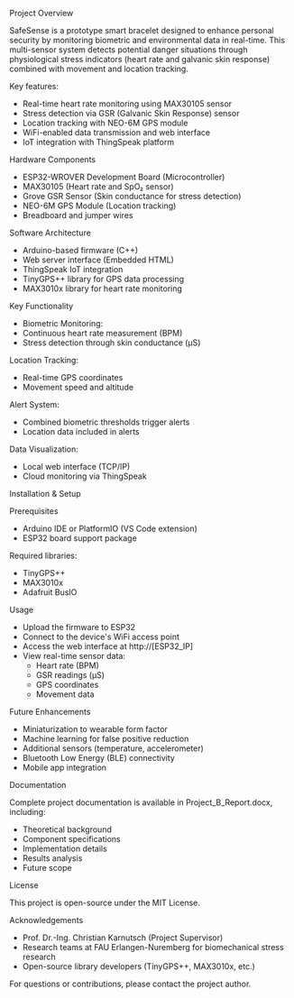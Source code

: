 Project Overview

SafeSense is a prototype smart bracelet designed to enhance personal security by monitoring biometric and environmental data in real-time. This multi-sensor system detects potential danger situations through physiological stress indicators (heart rate and galvanic skin response) combined with movement and location tracking.

Key features:

- Real-time heart rate monitoring using MAX30105 sensor
- Stress detection via GSR (Galvanic Skin Response) sensor
- Location tracking with NEO-6M GPS module
- WiFi-enabled data transmission and web interface
- IoT integration with ThingSpeak platform

Hardware Components

- ESP32-WROVER Development Board (Microcontroller)
- MAX30105 (Heart rate and SpO₂ sensor)
- Grove GSR Sensor (Skin conductance for stress detection)
- NEO-6M GPS Module (Location tracking)
- Breadboard and jumper wires

Software Architecture

- Arduino-based firmware (C++)
- Web server interface (Embedded HTML)
- ThingSpeak IoT integration
- TinyGPS++ library for GPS data processing
- MAX3010x library for heart rate monitoring

Key Functionality

- Biometric Monitoring:
- Continuous heart rate measurement (BPM)
- Stress detection through skin conductance (µS)

Location Tracking:

- Real-time GPS coordinates
- Movement speed and altitude

Alert System:

- Combined biometric thresholds trigger alerts
- Location data included in alerts

Data Visualization:

- Local web interface (TCP/IP)
- Cloud monitoring via ThingSpeak

Installation & Setup

Prerequisites

- Arduino IDE or PlatformIO (VS Code extension)
- ESP32 board support package

Required libraries:

- TinyGPS++
- MAX3010x
- Adafruit BusIO

Usage

- Upload the firmware to ESP32
- Connect to the device's WiFi access point
- Access the web interface at http://[ESP32_IP]
- View real-time sensor data:
  * Heart rate (BPM)
  * GSR readings (µS)
  * GPS coordinates
  * Movement data
 
Future Enhancements

- Miniaturization to wearable form factor
- Machine learning for false positive reduction
- Additional sensors (temperature, accelerometer)
- Bluetooth Low Energy (BLE) connectivity
- Mobile app integration

Documentation

Complete project documentation is available in Project_B_Report.docx, including:
- Theoretical background
- Component specifications
- Implementation details
- Results analysis
- Future scope

License

This project is open-source under the MIT License.

Acknowledgements
- Prof. Dr.-Ing. Christian Karnutsch (Project Supervisor)
- Research teams at FAU Erlangen-Nuremberg for biomechanical stress research
- Open-source library developers (TinyGPS++, MAX3010x, etc.)

For questions or contributions, please contact the project author.

